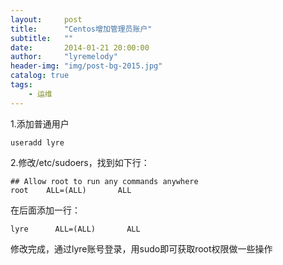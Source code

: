 ```yaml
---
layout:     post
title:      "Centos增加管理员账户" 
subtitle:   ""  
date:       2014-01-21 20:00:00
author:     "lyremelody"
header-img: "img/post-bg-2015.jpg"
catalog: true
tags:
    - 运维
---
```


1.添加普通用户

	useradd lyre
	
2.修改/etc/sudoers，找到如下行：

	## Allow root to run any commands anywhere 
	root    ALL=(ALL)       ALL

在后面添加一行：

	lyre      ALL=(ALL)       ALL
	
修改完成，通过lyre账号登录，用sudo即可获取root权限做一些操作
